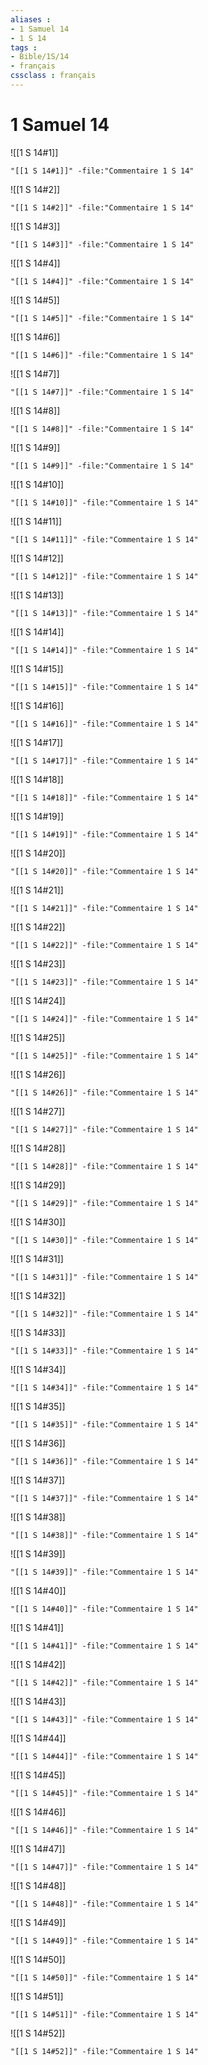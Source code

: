 ```yaml
---
aliases : 
- 1 Samuel 14
- 1 S 14
tags : 
- Bible/1S/14
- français
cssclass : français
---
```


# 1 Samuel 14

![[1 S 14#1]]

```query
"[[1 S 14#1]]" -file:"Commentaire 1 S 14"
```

![[1 S 14#2]]

```query
"[[1 S 14#2]]" -file:"Commentaire 1 S 14"
```

![[1 S 14#3]]

```query
"[[1 S 14#3]]" -file:"Commentaire 1 S 14"
```

![[1 S 14#4]]

```query
"[[1 S 14#4]]" -file:"Commentaire 1 S 14"
```

![[1 S 14#5]]

```query
"[[1 S 14#5]]" -file:"Commentaire 1 S 14"
```

![[1 S 14#6]]

```query
"[[1 S 14#6]]" -file:"Commentaire 1 S 14"
```

![[1 S 14#7]]

```query
"[[1 S 14#7]]" -file:"Commentaire 1 S 14"
```

![[1 S 14#8]]

```query
"[[1 S 14#8]]" -file:"Commentaire 1 S 14"
```

![[1 S 14#9]]

```query
"[[1 S 14#9]]" -file:"Commentaire 1 S 14"
```

![[1 S 14#10]]

```query
"[[1 S 14#10]]" -file:"Commentaire 1 S 14"
```

![[1 S 14#11]]

```query
"[[1 S 14#11]]" -file:"Commentaire 1 S 14"
```

![[1 S 14#12]]

```query
"[[1 S 14#12]]" -file:"Commentaire 1 S 14"
```

![[1 S 14#13]]

```query
"[[1 S 14#13]]" -file:"Commentaire 1 S 14"
```

![[1 S 14#14]]

```query
"[[1 S 14#14]]" -file:"Commentaire 1 S 14"
```

![[1 S 14#15]]

```query
"[[1 S 14#15]]" -file:"Commentaire 1 S 14"
```

![[1 S 14#16]]

```query
"[[1 S 14#16]]" -file:"Commentaire 1 S 14"
```

![[1 S 14#17]]

```query
"[[1 S 14#17]]" -file:"Commentaire 1 S 14"
```

![[1 S 14#18]]

```query
"[[1 S 14#18]]" -file:"Commentaire 1 S 14"
```

![[1 S 14#19]]

```query
"[[1 S 14#19]]" -file:"Commentaire 1 S 14"
```

![[1 S 14#20]]

```query
"[[1 S 14#20]]" -file:"Commentaire 1 S 14"
```

![[1 S 14#21]]

```query
"[[1 S 14#21]]" -file:"Commentaire 1 S 14"
```

![[1 S 14#22]]

```query
"[[1 S 14#22]]" -file:"Commentaire 1 S 14"
```

![[1 S 14#23]]

```query
"[[1 S 14#23]]" -file:"Commentaire 1 S 14"
```

![[1 S 14#24]]

```query
"[[1 S 14#24]]" -file:"Commentaire 1 S 14"
```

![[1 S 14#25]]

```query
"[[1 S 14#25]]" -file:"Commentaire 1 S 14"
```

![[1 S 14#26]]

```query
"[[1 S 14#26]]" -file:"Commentaire 1 S 14"
```

![[1 S 14#27]]

```query
"[[1 S 14#27]]" -file:"Commentaire 1 S 14"
```

![[1 S 14#28]]

```query
"[[1 S 14#28]]" -file:"Commentaire 1 S 14"
```

![[1 S 14#29]]

```query
"[[1 S 14#29]]" -file:"Commentaire 1 S 14"
```

![[1 S 14#30]]

```query
"[[1 S 14#30]]" -file:"Commentaire 1 S 14"
```

![[1 S 14#31]]

```query
"[[1 S 14#31]]" -file:"Commentaire 1 S 14"
```

![[1 S 14#32]]

```query
"[[1 S 14#32]]" -file:"Commentaire 1 S 14"
```

![[1 S 14#33]]

```query
"[[1 S 14#33]]" -file:"Commentaire 1 S 14"
```

![[1 S 14#34]]

```query
"[[1 S 14#34]]" -file:"Commentaire 1 S 14"
```

![[1 S 14#35]]

```query
"[[1 S 14#35]]" -file:"Commentaire 1 S 14"
```

![[1 S 14#36]]

```query
"[[1 S 14#36]]" -file:"Commentaire 1 S 14"
```

![[1 S 14#37]]

```query
"[[1 S 14#37]]" -file:"Commentaire 1 S 14"
```

![[1 S 14#38]]

```query
"[[1 S 14#38]]" -file:"Commentaire 1 S 14"
```

![[1 S 14#39]]

```query
"[[1 S 14#39]]" -file:"Commentaire 1 S 14"
```

![[1 S 14#40]]

```query
"[[1 S 14#40]]" -file:"Commentaire 1 S 14"
```

![[1 S 14#41]]

```query
"[[1 S 14#41]]" -file:"Commentaire 1 S 14"
```

![[1 S 14#42]]

```query
"[[1 S 14#42]]" -file:"Commentaire 1 S 14"
```

![[1 S 14#43]]

```query
"[[1 S 14#43]]" -file:"Commentaire 1 S 14"
```

![[1 S 14#44]]

```query
"[[1 S 14#44]]" -file:"Commentaire 1 S 14"
```

![[1 S 14#45]]

```query
"[[1 S 14#45]]" -file:"Commentaire 1 S 14"
```

![[1 S 14#46]]

```query
"[[1 S 14#46]]" -file:"Commentaire 1 S 14"
```

![[1 S 14#47]]

```query
"[[1 S 14#47]]" -file:"Commentaire 1 S 14"
```

![[1 S 14#48]]

```query
"[[1 S 14#48]]" -file:"Commentaire 1 S 14"
```

![[1 S 14#49]]

```query
"[[1 S 14#49]]" -file:"Commentaire 1 S 14"
```

![[1 S 14#50]]

```query
"[[1 S 14#50]]" -file:"Commentaire 1 S 14"
```

![[1 S 14#51]]

```query
"[[1 S 14#51]]" -file:"Commentaire 1 S 14"
```

![[1 S 14#52]]

```query
"[[1 S 14#52]]" -file:"Commentaire 1 S 14"
```

